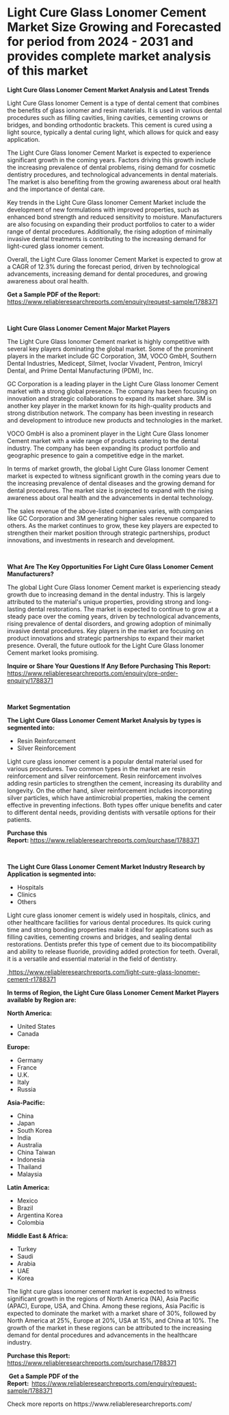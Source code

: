 <p><h1>Light Cure Glass Lonomer Cement Market Size Growing and Forecasted for period from 2024 - 2031 and provides complete market analysis of this market</h1></p><p><strong>Light Cure Glass Lonomer Cement Market Analysis and Latest Trends</strong></p>
<p><p>Light Cure Glass Ionomer Cement is a type of dental cement that combines the benefits of glass ionomer and resin materials. It is used in various dental procedures such as filling cavities, lining cavities, cementing crowns or bridges, and bonding orthodontic brackets. This cement is cured using a light source, typically a dental curing light, which allows for quick and easy application.</p><p>The Light Cure Glass Ionomer Cement Market is expected to experience significant growth in the coming years. Factors driving this growth include the increasing prevalence of dental problems, rising demand for cosmetic dentistry procedures, and technological advancements in dental materials. The market is also benefiting from the growing awareness about oral health and the importance of dental care.</p><p>Key trends in the Light Cure Glass Ionomer Cement Market include the development of new formulations with improved properties, such as enhanced bond strength and reduced sensitivity to moisture. Manufacturers are also focusing on expanding their product portfolios to cater to a wider range of dental procedures. Additionally, the rising adoption of minimally invasive dental treatments is contributing to the increasing demand for light-cured glass ionomer cement.</p><p>Overall, the Light Cure Glass Ionomer Cement Market is expected to grow at a CAGR of 12.3% during the forecast period, driven by technological advancements, increasing demand for dental procedures, and growing awareness about oral health.</p></p>
<p><strong>Get a Sample PDF of the Report:&nbsp;</strong> <a href="https://www.reliableresearchreports.com/enquiry/request-sample/1788371">https://www.reliableresearchreports.com/enquiry/request-sample/1788371</a></p>
<p>&nbsp;</p>
<p><strong>Light Cure Glass Lonomer Cement Major Market Players</strong></p>
<p><p>The Light Cure Glass Ionomer Cement market is highly competitive with several key players dominating the global market. Some of the prominent players in the market include GC Corporation, 3M, VOCO GmbH, Southern Dental Industries, Medicept, Silmet, Ivoclar Vivadent, Pentron, Imicryl Dental, and Prime Dental Manufacturing (PDM), Inc.</p><p>GC Corporation is a leading player in the Light Cure Glass Ionomer Cement market with a strong global presence. The company has been focusing on innovation and strategic collaborations to expand its market share. 3M is another key player in the market known for its high-quality products and strong distribution network. The company has been investing in research and development to introduce new products and technologies in the market.</p><p>VOCO GmbH is also a prominent player in the Light Cure Glass Ionomer Cement market with a wide range of products catering to the dental industry. The company has been expanding its product portfolio and geographic presence to gain a competitive edge in the market. </p><p>In terms of market growth, the global Light Cure Glass Ionomer Cement market is expected to witness significant growth in the coming years due to the increasing prevalence of dental diseases and the growing demand for dental procedures. The market size is projected to expand with the rising awareness about oral health and the advancements in dental technology.</p><p>The sales revenue of the above-listed companies varies, with companies like GC Corporation and 3M generating higher sales revenue compared to others. As the market continues to grow, these key players are expected to strengthen their market position through strategic partnerships, product innovations, and investments in research and development.</p></p>
<p>&nbsp;</p>
<p><strong>What Are The Key Opportunities For Light Cure Glass Lonomer Cement Manufacturers?</strong></p>
<p><p>The global Light Cure Glass Ionomer Cement market is experiencing steady growth due to increasing demand in the dental industry. This is largely attributed to the material's unique properties, providing strong and long-lasting dental restorations. The market is expected to continue to grow at a steady pace over the coming years, driven by technological advancements, rising prevalence of dental disorders, and growing adoption of minimally invasive dental procedures. Key players in the market are focusing on product innovations and strategic partnerships to expand their market presence. Overall, the future outlook for the Light Cure Glass Ionomer Cement market looks promising.</p></p>
<p><strong>Inquire or Share Your Questions If Any Before Purchasing This Report:</strong> <a href="https://www.reliableresearchreports.com/enquiry/pre-order-enquiry/1788371">https://www.reliableresearchreports.com/enquiry/pre-order-enquiry/1788371</a></p>
<p>&nbsp;</p>
<p><strong>Market Segmentation</strong></p>
<p><strong>The Light Cure Glass Lonomer Cement Market Analysis by types is segmented into:</strong></p>
<p><ul><li>Resin Reinforcement</li><li>Silver Reinforcement</li></ul></p>
<p><p>Light cure glass ionomer cement is a popular dental material used for various procedures. Two common types in the market are resin reinforcement and silver reinforcement. Resin reinforcement involves adding resin particles to strengthen the cement, increasing its durability and longevity. On the other hand, silver reinforcement includes incorporating silver particles, which have antimicrobial properties, making the cement effective in preventing infections. Both types offer unique benefits and cater to different dental needs, providing dentists with versatile options for their patients.</p></p>
<p><strong>Purchase this Report:&nbsp;</strong><a href="https://www.reliableresearchreports.com/purchase/1788371">https://www.reliableresearchreports.com/purchase/1788371</a></p>
<p>&nbsp;</p>
<p><strong>The Light Cure Glass Lonomer Cement Market Industry Research by Application is segmented into:</strong></p>
<p><ul><li>Hospitals</li><li>Clinics</li><li>Others</li></ul></p>
<p><p>Light cure glass ionomer cement is widely used in hospitals, clinics, and other healthcare facilities for various dental procedures. Its quick curing time and strong bonding properties make it ideal for applications such as filling cavities, cementing crowns and bridges, and sealing dental restorations. Dentists prefer this type of cement due to its biocompatibility and ability to release fluoride, providing added protection for teeth. Overall, it is a versatile and essential material in the field of dentistry.</p></p>
<p><a href="https://www.reliableresearchreports.com/light-cure-glass-lonomer-cement-r1788371">&nbsp;https://www.reliableresearchreports.com/light-cure-glass-lonomer-cement-r1788371</a></p>
<p><strong>In terms of Region, the Light Cure Glass Lonomer Cement Market Players available by Region are:</strong></p>
<p>
    <p> <strong> North America: </strong>
        <ul>
            <li>United States</li>
            <li>Canada</li>
        </ul>
        </p> 
    <p> <strong> Europe: </strong>
        <ul>
            <li>Germany</li>
            <li>France</li>
            <li>U.K.</li>
            <li>Italy</li>
            <li>Russia</li>
        </ul>
        </p> 
    <p> <strong> Asia-Pacific: </strong>
        <ul>
            <li>China</li>
            <li>Japan</li>
            <li>South Korea</li>
            <li>India</li>
            <li>Australia</li>
            <li>China Taiwan</li>
            <li>Indonesia</li>
            <li>Thailand</li>
            <li>Malaysia</li>
        </ul>
        </p> 
    <p> <strong> Latin America: </strong>
        <ul>
            <li>Mexico</li>
            <li>Brazil</li>
            <li>Argentina Korea</li>
            <li>Colombia</li>
        </ul>
        </p> 
    <p> <strong> Middle East & Africa: </strong>
        <ul>
            <li>Turkey</li>
            <li>Saudi</li>
            <li>Arabia</li>
            <li>UAE</li>
            <li>Korea</li>
        </ul>
    </p>
    </p>
<p><p>The light cure glass ionomer cement market is expected to witness significant growth in the regions of North America (NA), Asia Pacific (APAC), Europe, USA, and China. Among these regions, Asia Pacific is expected to dominate the market with a market share of 30%, followed by North America at 25%, Europe at 20%, USA at 15%, and China at 10%. The growth of the market in these regions can be attributed to the increasing demand for dental procedures and advancements in the healthcare industry.</p></p>
<p><strong>Purchase this Report: </strong><a href="https://www.reliableresearchreports.com/purchase/1788371">https://www.reliableresearchreports.com/purchase/1788371</a></p>
<p>&nbsp;<strong>Get a Sample PDF of the Report:&nbsp;&nbsp;</strong><a href="https://www.reliableresearchreports.com/enquiry/request-sample/1788371">https://www.reliableresearchreports.com/enquiry/request-sample/1788371</a></p>
<p><strong></strong></p>
<p>Check more reports on https://www.reliableresearchreports.com/</p>